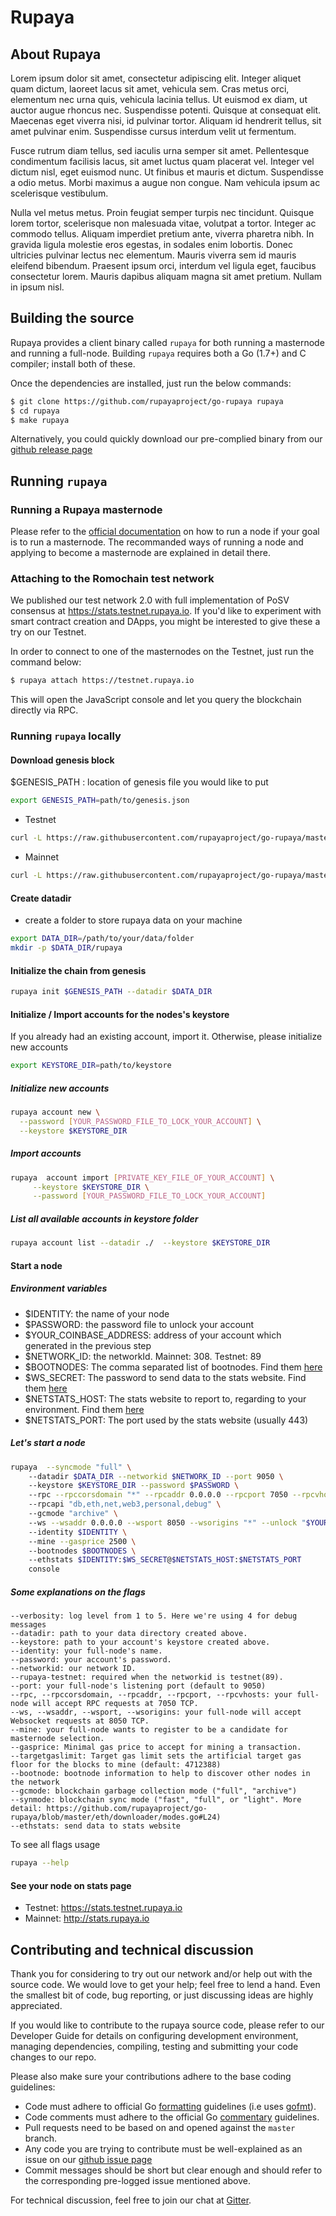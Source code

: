# Rupaya


## About Rupaya


Lorem ipsum dolor sit amet, consectetur adipiscing elit. Integer aliquet quam dictum, laoreet lacus sit amet, vehicula sem. Cras metus orci, elementum nec urna quis, vehicula lacinia tellus. Ut euismod ex diam, ut auctor augue rhoncus nec. Suspendisse potenti. Quisque at consequat elit. Maecenas eget viverra nisi, id pulvinar tortor. Aliquam id hendrerit tellus, sit amet pulvinar enim. Suspendisse cursus interdum velit ut fermentum.

Fusce rutrum diam tellus, sed iaculis urna semper sit amet. Pellentesque condimentum facilisis lacus, sit amet luctus quam placerat vel. Integer vel dictum nisl, eget euismod nunc. Ut finibus et mauris et dictum. Suspendisse a odio metus. Morbi maximus a augue non congue. Nam vehicula ipsum ac scelerisque vestibulum.

Nulla vel metus metus. Proin feugiat semper turpis nec tincidunt. Quisque lorem tortor, scelerisque non malesuada vitae, volutpat a tortor. Integer ac commodo tellus. Aliquam imperdiet pretium ante, viverra pharetra nibh. In gravida ligula molestie eros egestas, in sodales enim lobortis. Donec ultricies pulvinar lectus nec elementum. Mauris viverra sem id mauris eleifend bibendum. Praesent ipsum orci, interdum vel ligula eget, faucibus consectetur lorem. Mauris dapibus aliquam magna sit amet pretium. Nullam in ipsum nisl.

## Building the source

Rupaya provides a client binary called `rupaya` for both running a masternode and running a full-node.
Building `rupaya` requires both a Go (1.7+) and C compiler; install both of these.

Once the dependencies are installed, just run the below commands:

```bash
$ git clone https://github.com/rupayaproject/go-rupaya rupaya
$ cd rupaya
$ make rupaya
```

Alternatively, you could quickly download our pre-complied binary from our [github release page](https://github.com/rupayaproject/go-rupaya/releases)

## Running `rupaya`

### Running a Rupaya masternode

Please refer to the [official documentation](https://docs.rupaya.io/get-started/run-node/) on how to run a node if your goal is to run a masternode.
The recommanded ways of running a node and applying to become a masternode are explained in detail there.

### Attaching to the Romochain test network

We published our test network 2.0 with full implementation of PoSV consensus at https://stats.testnet.rupaya.io.
If you'd like to experiment with smart contract creation and DApps, you might be interested to give these a try on our Testnet.

In order to connect to one of the masternodes on the Testnet, just run the command below:

```bash
$ rupaya attach https://testnet.rupaya.io
```

This will open the JavaScript console and let you query the blockchain directly via RPC.

### Running `rupaya` locally

#### Download genesis block
$GENESIS_PATH : location of genesis file you would like to put
```bash
export GENESIS_PATH=path/to/genesis.json
```
- Testnet
```bash
curl -L https://raw.githubusercontent.com/rupayaproject/go-rupaya/master/genesis/testnet.json -o $GENESIS_PATH
```

- Mainnet
```bash
curl -L https://raw.githubusercontent.com/rupayaproject/go-rupaya/master/genesis/mainnet.json -o $GENESIS_PATH
```

#### Create datadir
- create a folder to store rupaya data on your machine

```bash
export DATA_DIR=/path/to/your/data/folder 
mkdir -p $DATA_DIR/rupaya
```
#### Initialize the chain from genesis

```bash
rupaya init $GENESIS_PATH --datadir $DATA_DIR
```

#### Initialize / Import accounts for the nodes's keystore
If you already had an existing account, import it. Otherwise, please initialize new accounts 

```bash
export KEYSTORE_DIR=path/to/keystore
```

##### Initialize new accounts
```bash
rupaya account new \
  --password [YOUR_PASSWORD_FILE_TO_LOCK_YOUR_ACCOUNT] \
  --keystore $KEYSTORE_DIR
```
    
##### Import accounts
```bash
rupaya  account import [PRIVATE_KEY_FILE_OF_YOUR_ACCOUNT] \
     --keystore $KEYSTORE_DIR \
     --password [YOUR_PASSWORD_FILE_TO_LOCK_YOUR_ACCOUNT]
```

##### List all available accounts in keystore folder

```bash
rupaya account list --datadir ./  --keystore $KEYSTORE_DIR
```

#### Start a node
##### Environment variables
   - $IDENTITY: the name of your node
   - $PASSWORD: the password file to unlock your account
   - $YOUR_COINBASE_ADDRESS: address of your account which generated in the previous step
   - $NETWORK_ID: the networkId. Mainnet: 308. Testnet: 89
   - $BOOTNODES: The comma separated list of bootnodes. Find them [here](https://docs.rupaya.io/general/networks/)
   - $WS_SECRET: The password to send data to the stats website. Find them [here](https://docs.rupaya.io/general/networks/)
   - $NETSTATS_HOST: The stats website to report to, regarding to your environment. Find them [here](https://docs.rupaya.io/general/networks/)
   - $NETSTATS_PORT: The port used by the stats website (usually 443)
    
##### Let's start a node
```bash
rupaya  --syncmode "full" \    
    --datadir $DATA_DIR --networkid $NETWORK_ID --port 9050 \   
    --keystore $KEYSTORE_DIR --password $PASSWORD \    
    --rpc --rpccorsdomain "*" --rpcaddr 0.0.0.0 --rpcport 7050 --rpcvhosts "*" \   
    --rpcapi "db,eth,net,web3,personal,debug" \    
    --gcmode "archive" \   
    --ws --wsaddr 0.0.0.0 --wsport 8050 --wsorigins "*" --unlock "$YOUR_COINBASE_ADDRESS" \   
    --identity $IDENTITY \  
    --mine --gasprice 2500 \  
    --bootnodes $BOOTNODES \   
    --ethstats $IDENTITY:$WS_SECRET@$NETSTATS_HOST:$NETSTATS_PORT 
    console
```


##### Some explanations on the flags   
```
--verbosity: log level from 1 to 5. Here we're using 4 for debug messages
--datadir: path to your data directory created above.
--keystore: path to your account's keystore created above.
--identity: your full-node's name.
--password: your account's password.
--networkid: our network ID.
--rupaya-testnet: required when the networkid is testnet(89).
--port: your full-node's listening port (default to 9050)
--rpc, --rpccorsdomain, --rpcaddr, --rpcport, --rpcvhosts: your full-node will accept RPC requests at 7050 TCP.
--ws, --wsaddr, --wsport, --wsorigins: your full-node will accept Websocket requests at 8050 TCP.
--mine: your full-node wants to register to be a candidate for masternode selection.
--gasprice: Minimal gas price to accept for mining a transaction.
--targetgaslimit: Target gas limit sets the artificial target gas floor for the blocks to mine (default: 4712388)
--bootnode: bootnode information to help to discover other nodes in the network
--gcmode: blockchain garbage collection mode ("full", "archive")
--synmode: blockchain sync mode ("fast", "full", or "light". More detail: https://github.com/rupayaproject/go-rupaya/blob/master/eth/downloader/modes.go#L24)           
--ethstats: send data to stats website
```
To see all flags usage
   
```bash
rupaya --help
```

#### See your node on stats page
   - Testnet: https://stats.testnet.rupaya.io
   - Mainnet: http://stats.rupaya.io


## Contributing and technical discussion

Thank you for considering to try out our network and/or help out with the source code.
We would love to get your help; feel free to lend a hand.
Even the smallest bit of code, bug reporting, or just discussing ideas are highly appreciated.

If you would like to contribute to the rupaya source code, please refer to our Developer Guide for details on configuring development environment, managing dependencies, compiling, testing and submitting your code changes to our repo.

Please also make sure your contributions adhere to the base coding guidelines:

- Code must adhere to official Go [formatting](https://golang.org/doc/effective_go.html#formatting) guidelines (i.e uses [gofmt](https://golang.org/cmd/gofmt/)).
- Code comments must adhere to the official Go [commentary](https://golang.org/doc/effective_go.html#commentary) guidelines.
- Pull requests need to be based on and opened against the `master` branch.
- Any code you are trying to contribute must be well-explained as an issue on our [github issue page](https://github.com/rupayaproject/go-rupaya/issues)
- Commit messages should be short but clear enough and should refer to the corresponding pre-logged issue mentioned above.

For technical discussion, feel free to join our chat at [Gitter](https://gitter.im/rupayaproject/go-rupaya).
